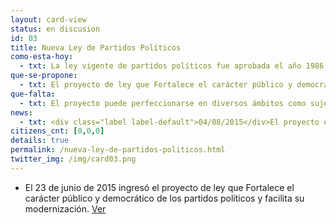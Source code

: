 ```yaml
---
layout: card-view
status: en discusion
id: 03
title: Nueva Ley de Partidos Políticos
como-esta-hoy:
  - txt: La ley vigente de partidos políticos fue aprobada el año 1986 y no contiene normas que garanticen partidos políticos transparentes y con financiamiento público.
que-se-propone:
  - txt: El proyecto de ley que Fortalece el carácter público y democrático de los partidos políticos y facilita su modernización, boletín Nº 10.154-07 establece el carácter de público de los partidos, establece normas de democracia interna, moderniza su procedimiento de constitución, instaura las órdenes de votación, establece un estatuto de los afiliados y normas de transparencia activa y pasiva.
que-falta:
  - txt: El proyecto puede perfeccionarse en diversos ámbitos como sujeción de los partidos a la Ley de Transparencia, posibilidad de apelar de las decisiones de los órganos internos a entidades autónomas, establecer períodos mínimos para realizar elecciones internas, entre otros. Revisa <a href="https://docs.google.com/a/votainteligente.cl/document/d/1waHhU8s_zOai8yOT9STTitD4S8AkJ_3rlPX94Nr692s/edit?usp=sharing">aquí</a> las observaciones que hizo la Fundación en la Comisión de Constitución de la Cámara de Diputados.
news:
  - txt: <div class="label label-default">04/08/2015</div>El proyecto está discutiéndose en general en la Comisión de Constitución de la Cámara de Diputados y recibiendo audiencias. Próxima discusión martes 4 de agosto de 2015, de 15.30 a 18.00 horas se escuchará las opiniones del Director Ejecutivo de Chile Transparente, el Director General del Consejo para la Transparencia y el cientista político, señor Ricardo Gamboa.
citizens_cnt: [0,0,0]
details: true
permalink: /nueva-ley-de-partidos-politicos.html
twitter_img: /img/card03.png
---
```


* El 23 de junio de 2015 ingresó el proyecto de ley que Fortalece el carácter público y democrático de los partidos políticos y facilita su modernización. <a href="http://camara.cl/pley/pley_detalle.aspx?prmID=10581&prmBL=10154-07" target="_blank">Ver</a>
